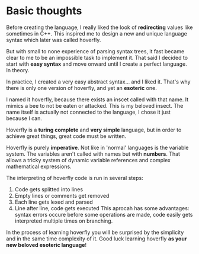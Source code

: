 # Basic thoughts
Before creating the language, I really liked
the look of **redirecting** values like sometimes
in C++. This inspired me to design a new and
unique language syntax which later was called
hoverfly.

But with small to none experience of parsing syntax
trees, it fast became clear to me to be an impossible
task to implement it. That said I decided to start
with **easy syntax** and move onward until I create a perfect
language. In theory.

In practice, I created a very easy abstract syntax...
and I liked it. That's why there is only one
version of hoverfly, and yet an **esoteric** one.

I named it hoverfly, because there exists an inscet called
with that name. It mimics a bee to not be eaten or attacked.
This is my beloved insect. The name itself is actually not
connected to the language, I chose it just because I can.

Hoverfly is a **turing complete** and **very simple** language,
but in order to achieve great things, great code
must be written.

Hoverfly is purely **imperative**. Not like in 'normal'
languages is the variable system. The variables
aren't called with names but with **numbers**. That allows
a tricky system of dynamic variable references and
complex mathematical expressions.

The interpreting of hoverfly code is run in several steps:
1) Code gets splitted into lines
2) Empty lines or comments get removed
3) Each line gets lexed and parsed
4) Line after line, code gets executed
This aprocah has some advantages: syntax errors occure
before some operations are made, code easily gets interpreted
multiple times on branching.

In the process of learning hoverfly you will be
surprised by the simplicity and in the same time
complexity of it. Good luck learning hoverfly
**as your new beloved esoteric language**!